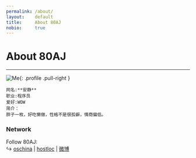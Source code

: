```yaml
---
permalink: /about/
layout:    default
title:     About 80AJ
nobio:     true
---
```


# About 80AJ
----------------

![Me](http://tp4.sinaimg.cn/1884018943/180/40033761017/1){: .profile .pull-right }

	网名:**安静**
	职业:程序员
	爱好:WOW
	简介：
	胖子一枚，好吃懒做，性格不是很孤僻，情商偏低。


### Network

Follow 80AJ:  
↪ [oschina](http://git.oschina.net/cfrs2005/) | [hostloc](http://www.hostloc.com/space-uid-19485.html) | [微博](http://weibo.com/kingdomconquest)
